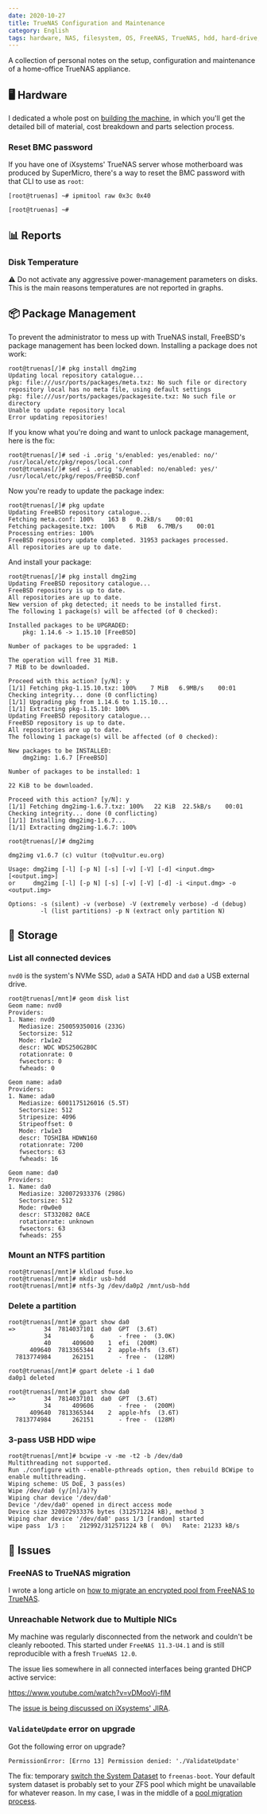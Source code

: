 ```yaml
---
date: 2020-10-27
title: TrueNAS Configuration and Maintenance
category: English
tags: hardware, NAS, filesystem, OS, FreeNAS, TrueNAS, hdd, hard-drive, ssd, raid, storage, network, ZFS, disk, package manager, FreeBSD, NTFS, partition, SuperMicro, BMC
---
```


A collection of personal notes on the setup, configuration and maintenance of a home-office TrueNAS appliance.

## 🖥 Hardware

I dedicated a whole post on [building the machine](https://kevin.deldycke.com/2020/05/nas-hardware/), in which you'll get the detailed bill of material, cost breakdown and parts selection process.

### Reset BMC password

If you have one of iXsystems' TrueNAS server whose motherboard was produced by SuperMicro, there's a way to reset the BMC password with that CLI to use as `root`:

```{.shell-session}
[root@truenas] ~# ipmitool raw 0x3c 0x40

[root@truenas] ~# 
```

## 📊 Reports

### Disk Temperature

⚠️ Do not activate any aggressive power-management parameters on disks. This is the main reasons temperatures are not reported in graphs.

## 📦 Package Management

To prevent the administrator to mess up with TrueNAS install, FreeBSD's package management has been locked down. Installing a package does not work:

```{.shell-session hl_lines="6"}
root@truenas[/]# pkg install dmg2img
Updating local repository catalogue...
pkg: file:///usr/ports/packages/meta.txz: No such file or directory
repository local has no meta file, using default settings
pkg: file:///usr/ports/packages/packagesite.txz: No such file or directory
Unable to update repository local
Error updating repositories!
```

If you know what you're doing and want to unlock package management, here is the fix:

```shell-session
root@truenas[/]# sed -i .orig 's/enabled: yes/enabled: no/' /usr/local/etc/pkg/repos/local.conf
root@truenas[/]# sed -i .orig 's/enabled: no/enabled: yes/' /usr/local/etc/pkg/repos/FreeBSD.conf
```

Now you're ready to update the package index:

```{.shell-session hl_lines="6"}
root@truenas[/]# pkg update
Updating FreeBSD repository catalogue...
Fetching meta.conf: 100%    163 B   0.2kB/s    00:01
Fetching packagesite.txz: 100%    6 MiB   6.7MB/s    00:01
Processing entries: 100%
FreeBSD repository update completed. 31953 packages processed.
All repositories are up to date.
```

And install your package:

```shell-session
root@truenas[/]# pkg install dmg2img
Updating FreeBSD repository catalogue...
FreeBSD repository is up to date.
All repositories are up to date.
New version of pkg detected; it needs to be installed first.
The following 1 package(s) will be affected (of 0 checked):

Installed packages to be UPGRADED:
	pkg: 1.14.6 -> 1.15.10 [FreeBSD]

Number of packages to be upgraded: 1

The operation will free 31 MiB.
7 MiB to be downloaded.

Proceed with this action? [y/N]: y
[1/1] Fetching pkg-1.15.10.txz: 100%    7 MiB   6.9MB/s    00:01
Checking integrity... done (0 conflicting)
[1/1] Upgrading pkg from 1.14.6 to 1.15.10...
[1/1] Extracting pkg-1.15.10: 100%
Updating FreeBSD repository catalogue...
FreeBSD repository is up to date.
All repositories are up to date.
The following 1 package(s) will be affected (of 0 checked):

New packages to be INSTALLED:
	dmg2img: 1.6.7 [FreeBSD]

Number of packages to be installed: 1

22 KiB to be downloaded.

Proceed with this action? [y/N]: y
[1/1] Fetching dmg2img-1.6.7.txz: 100%   22 KiB  22.5kB/s    00:01
Checking integrity... done (0 conflicting)
[1/1] Installing dmg2img-1.6.7...
[1/1] Extracting dmg2img-1.6.7: 100%

root@truenas[/]# dmg2img

dmg2img v1.6.7 (c) vu1tur (to@vu1tur.eu.org)

Usage: dmg2img [-l] [-p N] [-s] [-v] [-V] [-d] <input.dmg> [<output.img>]
or     dmg2img [-l] [-p N] [-s] [-v] [-V] [-d] -i <input.dmg> -o <output.img>

Options: -s (silent) -v (verbose) -V (extremely verbose) -d (debug)
         -l (list partitions) -p N (extract only partition N)
```

## 💾 Storage

### List all connected devices

`nvd0` is the system's NVMe SSD, `ada0` a SATA HDD and `da0` a USB external drive.

```shell-session
root@truenas[/mnt]# geom disk list
Geom name: nvd0
Providers:
1. Name: nvd0
   Mediasize: 250059350016 (233G)
   Sectorsize: 512
   Mode: r1w1e2
   descr: WDC WDS250G2B0C
   rotationrate: 0
   fwsectors: 0
   fwheads: 0

Geom name: ada0
Providers:
1. Name: ada0
   Mediasize: 6001175126016 (5.5T)
   Sectorsize: 512
   Stripesize: 4096
   Stripeoffset: 0
   Mode: r1w1e3
   descr: TOSHIBA HDWN160
   rotationrate: 7200
   fwsectors: 63
   fwheads: 16

Geom name: da0
Providers:
1. Name: da0
   Mediasize: 320072933376 (298G)
   Sectorsize: 512
   Mode: r0w0e0
   descr: ST332082 0ACE
   rotationrate: unknown
   fwsectors: 63
   fwheads: 255
```

### Mount an NTFS partition

```shell-session
root@truenas[/mnt]# kldload fuse.ko
root@truenas[/mnt]# mkdir usb-hdd
root@truenas[/mnt]# ntfs-3g /dev/da0p2 /mnt/usb-hdd
```

### Delete a partition

```shell-session
root@truenas[/mnt]# gpart show da0
=>        34  7814037101  da0  GPT  (3.6T)
          34           6       - free -  (3.0K)
          40      409600    1  efi  (200M)
      409640  7813365344    2  apple-hfs  (3.6T)
  7813774984      262151       - free -  (128M)

root@truenas[/mnt]# gpart delete -i 1 da0 
da0p1 deleted

root@truenas[/mnt]# gpart show da0        
=>        34  7814037101  da0  GPT  (3.6T)
          34      409606       - free -  (200M)
      409640  7813365344    2  apple-hfs  (3.6T)
  7813774984      262151       - free -  (128M)
```

### 3-pass USB HDD wipe

```shell-session
root@truenas[/mnt]# bcwipe -v -me -t2 -b /dev/da0 
Multithreading not supported.
Run ./configure with --enable-pthreads option, then rebuild BCWipe to enable multithreading.
Wiping scheme: US DoE, 3 pass(es)
Wipe /dev/da0 (y/[n]/a)?y
Wiping char device '/dev/da0'
Device '/dev/da0' opened in direct access mode
Device size 320072933376 bytes (312571224 kB), method 3
Wiping char device '/dev/da0' pass 1/3 [random] started
wipe pass  1/3 :    212992/312571224 kB (  0%)   Rate: 21233 kB/s   
```

## 🐛 Issues

### FreeNAS to TrueNAS migration

I wrote a long article on [how to migrate an encrypted pool from FreeNAS to TrueNAS](https://kevin.deldycke.com/2020/12/migration-from-freenas-to-truenas/).

### Unreachable Network due to Multiple NICs

My machine was regularly disconnected from the network and couldn't be cleanly rebooted. This started under `FreeNAS 11.3-U4.1` and is still reproducible with a fresh `TrueNAS 12.0`.

The issue lies somewhere in all connected interfaces being granted DHCP active service:

https://www.youtube.com/watch?v=vDMooVj-flM

The [issue is being discussed on iXsystems' JIRA](https://jira.ixsystems.com/browse/NAS-108043).

### `ValidateUpdate` error on upgrade

Got the following error on upgrade?

```pytb
PermissionError: [Errno 13] Permission denied: './ValidateUpdate'
```

The fix: temporary [switch the System Dataset](https://www.truenas.com/docs/hub/tasks/advanced/system-dataset/) to `freenas-boot`. Your default system dataset is probably set to your ZFS pool which might be unavailable for whatever reason. In my case, I was in the middle of a [pool migration process](https://kevin.deldycke.com/2020/12/migration-from-freenas-to-truenas/).
